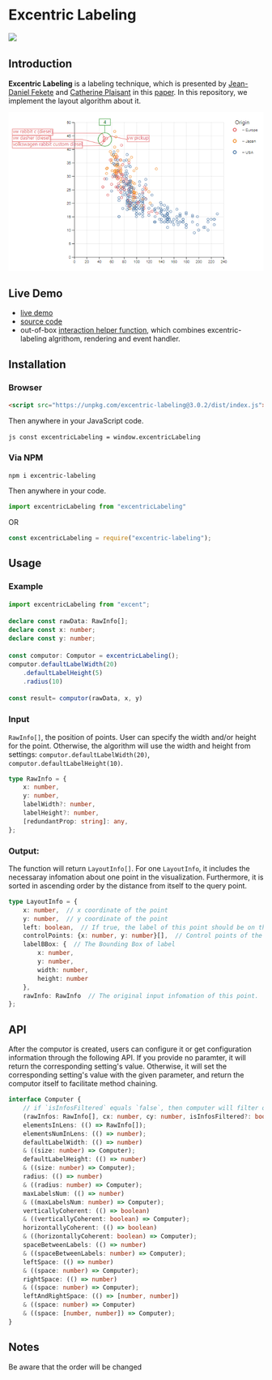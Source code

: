 # Excentric Labeling

[![](https://img.shields.io/npm/l/excentric-labeling?registry_uri=https%3A%2F%2Fregistry.npmjs.com)](https://github.com/VirusPC/excentric-labeling/blob/master/LICENSE)

## Introduction

**Excentric Labeling** is a labeling technique, which is presented by [Jean-Daniel Fekete](https://scholar.google.com/citations?user=PMZ3h7sAAAAJ&hl=en&oi=sra) and [Catherine Plaisant](https://scholar.google.com/citations?user=VnwWgwIAAAAJ&hl=en&oi=sra) in this [paper](https://dl.acm.org/doi/abs/10.1145/302979.303148). In this repository, we implement the layout algorithm about it.

![demo](https://raw.githubusercontent.com/VirusPC/excentric-labeling/master/readme-images/demo.png)

## Live Demo
- [live demo](https://excentric-labeling-react.vercel.app/)
- [source code](https://github.com/VirusPC/excentric-labeling-react) 
- out-of-box [interaction helper function](https://github.com/VirusPC/excentric-labeling-interaction), which combines excentric-labeling algrithom, rendering and event handler.

## Installation

### Browser

```html
<script src="https://unpkg.com/excentric-labeling@3.0.2/dist/index.js"></script>
```

Then anywhere in your JavaScript code.

`js
const excentricLabeling = window.excentricLabeling
`

### Via NPM

`npm i excentric-labeling`

Then anywhere in your code.

```js
import excentricLabeling from "excentricLabeling"
```

OR

```js
const excentricLabeling = require("excentric-labeling");
```

## Usage

### Example

```ts
import excentricLabeling from "excent";

declare const rawData: RawInfo[];
declare const x: number;
declare const y: number;

const computor: Computor = excentricLabeling();
computor.defaultLabelWidth(20)
    .defaultLabelHeight(5)
    .radius(10)

const result= computor(rawData, x, y)
```

### Input

`RawInfo[]`, the position of points. User can specify the width and/or height for the point. Otherwise, the algorithm will use the width and height from settings: `computor.defaultLabelWidth(20)`, `computor.defaultLabelHeight(10)`.

```ts
type RawInfo = {
    x: number,
    y: number,
    labelWidth?: number,
    labelHeight?: number,
    [redundantProp: string]: any,
};
```

### Output:

The function will return `LayoutInfo[]`. For one `LayoutInfo`, it includes the necessaray infomation about one point in the visualization. Furthermore, it is sorted in ascending order by the distance from itself to the query point.

```ts
type LayoutInfo = {
    x: number,  // x coordinate of the point
    y: number,  // y coordinate of the point
    left: boolean,  // If true, the label of this point should be on the left of this point.
    controlPoints: {x: number, y: number}[],  // Control points of the line which connect point and label
    labelBBox: {  // The Bounding Box of label
        x: number,
        y: number,
        width: number,
        height: number
    },
    rawInfo: RawInfo  // The original input infomation of this point.
};
```

## API

After the computor is created, users can configure it or get configuration information through the following API. If you provide no paramter, it will return the corresponding setting's value. Otherwise, it will set the corresponding setting's value with the given parameter, and return the computor itself to facilitate method chaining.

```ts
interface Computer {
    // if `isInfosFiltered` equals `false`, then computer will filter out the elements outside the lens
    (rawInfos: RawInfo[], cx: number, cy: number, isInfosFiltered?: boolean): LayoutInfo[];
    elementsInLens: (() => RawInfo[]);
    elementsNumInLens: (() => number);
    defaultLabelWidth: (() => number)
    & ((size: number) => Computer);
    defaultLabelHeight: (() => number)
    & ((size: number) => Computer);
    radius: (() => number)
    & ((radius: number) => Computer);
    maxLabelsNum: (() => number)
    & ((maxLabelsNum: number) => Computer);
    verticallyCoherent: (() => boolean)
    & ((verticallyCoherent: boolean) => Computer);
    horizontallyCoherent: (() => boolean)
    & ((horizontallyCoherent: boolean) => Computer);
    spaceBetweenLabels: (() => number)
    & ((spaceBetweenLabels: number) => Computer);
    leftSpace: (() => number)
    & ((space: number) => Computer);
    rightSpace: (() => number)
    & ((space: number) => Computer);
    leftAndRightSpace: (() => [number, number])
    & ((space: number) => Computer)
    & ((space: [number, number]) => Computer);
}

```

## Notes

Be aware that the order will be changed
